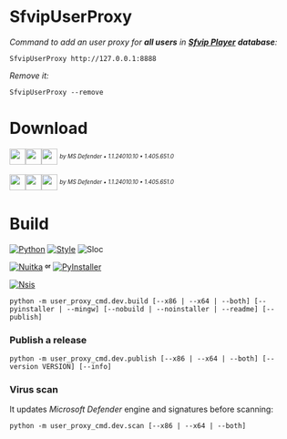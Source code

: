 # SfvipUserProxy
_Command to add an user proxy for **all users** in [**Sfvip Player**](https://github.com/K4L4Uz/SFVIP-Player/tree/master) **database**:_
```console
SfvipUserProxy http://127.0.0.1:8888
```
_Remove it:_
```console
SfvipUserProxy --remove
```

# Download
[<img src="https://custom-icon-badges.demolab.com/badge/SfvipUserProxy v0.4-informational.svg?logo=download-cloud&logoSource=feather&logoColor=white&style=flat-square" height="28"><img src="https://img.shields.io/badge/x64-informational.svg?logo=Windows10&logoColor=lightblue&style=flat-square" height="28"><img src="https://custom-icon-badges.demolab.com/badge/clean-brightgreen.svg?logo=shield-check&logoColor=white&style=flat-square" height="28">](https://github.com/sebdelsol/sfvip-all/releases/download/SfvipUserProxy.0.4/Install.SfvipUserProxy.0.4.x64.exe)
<sup><sup>_by MS Defender • 1.1.24010.10 • 1.405.651.0_</sup></sup>

[<img src="https://custom-icon-badges.demolab.com/badge/SfvipUserProxy v0.4-informational.svg?logo=download-cloud&logoSource=feather&logoColor=white&style=flat-square" height="28"><img src="https://img.shields.io/badge/x86-informational.svg?logo=Windows10&logoColor=lightblue&style=flat-square" height="28"><img src="https://custom-icon-badges.demolab.com/badge/clean-brightgreen.svg?logo=shield-check&logoColor=white&style=flat-square" height="28">](https://github.com/sebdelsol/sfvip-all/releases/download/SfvipUserProxy.0.4/Install.SfvipUserProxy.0.4.x86.exe)
<sup><sup>_by MS Defender • 1.1.24010.10 • 1.405.651.0_</sup></sup>

# Build
[![Python](https://img.shields.io/badge/Python-3.11.8-fbdf79?logo=python&logoColor=fbdf79)](https://www.python.org/downloads/release/python-3118/)
[![Style](https://custom-icon-badges.demolab.com/badge/Style-Black-000000.svg?logo=file-code&logoColor=a0a0a0)](https://black.readthedocs.io/en/stable/)
![Sloc](https://custom-icon-badges.demolab.com/badge/Sloc-207-000000.svg?logo=file-code&logoColor=a0a0a0)

[![Nuitka](https://custom-icon-badges.demolab.com/badge/Nuitka-2.0.5-informational.svg?logo=tools&logoColor=61dafb)](https://nuitka.net/)
<sup><sub>**or**</sub></sup>
[![PyInstaller](https://custom-icon-badges.demolab.com/badge/PyInstaller-6.4.0-informational.svg?logo=tools&logoColor=61dafb)](https://pyinstaller.org/en/stable/)

[![Nsis](https://img.shields.io/badge/Nsis-3.09-informational?logo=NSIS&logoColor=fbdf79)](https://nsis.sourceforge.io/Download)

```console
python -m user_proxy_cmd.dev.build [--x86 | --x64 | --both] [--pyinstaller | --mingw] [--nobuild | --noinstaller | --readme] [--publish]
```
### Publish a release
```console
python -m user_proxy_cmd.dev.publish [--x86 | --x64 | --both] [--version VERSION] [--info]
```
### Virus scan
It updates _Microsoft Defender_ engine and signatures before scanning:
```console
python -m user_proxy_cmd.dev.scan [--x86 | --x64 | --both]
```
